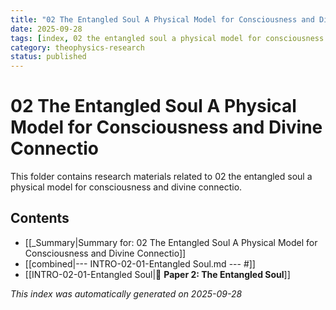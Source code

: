 ```yaml
---
title: "02 The Entangled Soul A Physical Model for Consciousness and Divine Connectio"
date: 2025-09-28
tags: [index, 02 the entangled soul a physical model for consciousness and divine connectio]
category: theophysics-research
status: published
---
```


# 02 The Entangled Soul A Physical Model for Consciousness and Divine Connectio

This folder contains research materials related to 02 the entangled soul a physical model for consciousness and divine connectio.

## Contents

- [[_Summary|Summary for: 02 The Entangled Soul A Physical Model for Consciousness and Divine Connectio]]
- [[combined|--- INTRO-02-01-Entangled Soul.md --- #]]
- [[INTRO-02-01-Entangled Soul|💫 **Paper 2: The Entangled Soul**]]

*This index was automatically generated on 2025-09-28*